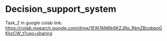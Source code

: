 # Decision_support_system
Task_2 in google colab link: 
https://colab.research.google.com/drive/1EW7AM6k6KZJRq_1NmZBcpbepGKkzCW_t?usp=sharing